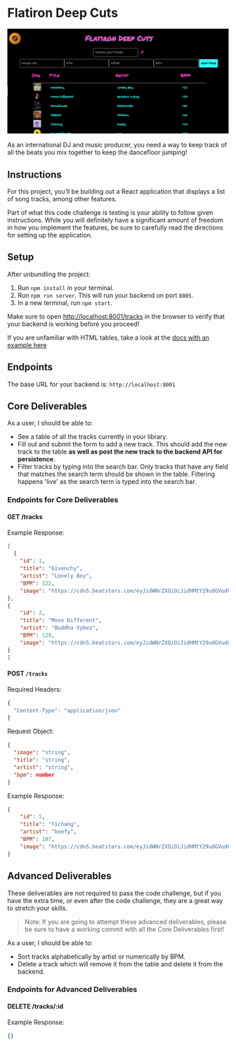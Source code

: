 # Flatiron Deep Cuts

![](./finished-project.png)

As an international DJ and music producer, you need a way to keep track of all the beats you mix together to keep the dancefloor jumping!

## Instructions

For this project, you’ll be building out a React application that displays a
list of song tracks, among other features.

Part of what this code challenge is testing is your ability to follow given
instructions. While you will definitely have a significant amount of freedom in
how you implement the features, be sure to carefully read the directions for
setting up the application.

## Setup

After unbundling the project:

1. Run `npm install` in your terminal.
2. Run `npm run server`. This will run your backend on port `8085`.
3. In a new terminal, run `npm start`.

Make sure to open
[http://localhost:8001/tracks](http://localhost:8001/tracks) in the
browser to verify that your backend is working before you proceed!

If you are unfamiliar with HTML tables, take a look at the
[docs with an example here](https://www.w3schools.com/html/html_tables.asp)

## Endpoints

The base URL for your backend is: `http://localhost:8001`

## Core Deliverables

As a user, I should be able to:

- See a table of all the tracks currently in your library.
- Fill out and submit the form to add a new track. This should add the new track to the table **as well as post the new track to the backend API for persistence**.
- Filter tracks by typing into the search bar. Only tracks that have any field that matches the search term should be shown in the table. Filtering happens 'live' as the search term is typed into the search bar.

### Endpoints for Core Deliverables

#### GET /tracks

Example Response:

```json
[
  {
    "id": 1,
    "title": "Givenchy",
    "artist": "Lonely Boy",
    "BPM": 122,
    "image": "https://cdn5.beatstars.com/eyJidWNrZXQiOiJidHMtY29udGVudCIsImtleSI6InVzZXJzL3Byb2QvMTUxMzAyMi9pbWFnZS9rODlZRzAxclh0VXkvY2djZmd4ZmcuanBnIiwiZWRpdHMiOnsicmVzaXplIjp7ImZpdCI6ImZpbGwiLCJ3aWR0aCI6MjQwLCJoZWlnaHQiOjI0MH19fQ==?t=1638295080242"
},
{
    "id": 2,
    "title": "Move Different",
    "artist": "Buddha Vybez",
    "BPM": 129,
    "image": "https://cdn5.beatstars.com/eyJidWNrZXQiOiJidHMtY29udGVudCIsImtleSI6InVzZXJzL3Byb2QvNDkxNTQ2L2ltYWdlL0NMeFd0R09QaEM0Ty9tb3ZlZGlmZmVyZW50LmpwZyIsImVkaXRzIjp7InJlc2l6ZSI6eyJmaXQiOiJmaWxsIiwid2lkdGgiOjI0MCwiaGVpZ2h0IjoyNDB9fX0=?t=1639408815480"
}
]
```

#### POST `/tracks`

Required Headers:

```js
{
  "Content-Type": "application/json"
}
```

Request Object:

```json
{
  "image": "string",
  "title": "string",
  "artist": "string",
  "bpm": number
}
```

Example Response:

```json
{
    "id": 5,
    "title": "Yichang",
    "artist": "beefy",
    "BPM": 107,
    "image": "https://cdn5.beatstars.com/eyJidWNrZXQiOiJidHMtY29udGVudCIsImtleSI6InVzZXJzL3Byb2QvODI0NDExL2ltYWdlL0EzRkRJQjlHQkJTRC8yMDIyMDEyOC5wbmciLCJlZGl0cyI6eyJyZXNpemUiOnsiZml0IjoiZmlsbCIsIndpZHRoIjoyNDAsImhlaWdodCI6MjQwfX19?t=1643380284285"
}
```

## Advanced Deliverables

These deliverables are not required to pass the code challenge, but if you have
the extra time, or even after the code challenge, they are a great way to
stretch your skills.

> Note: If you are going to attempt these advanced deliverables, please be sure
> to have a working commit with all the Core Deliverables first!

As a user, I should be able to:

- Sort tracks alphabetically by artist or numerically by BPM.
- Delete a track which will remove it from the table and delete it from the backend.

### Endpoints for Advanced Deliverables

#### DELETE /tracks/:id

Example Response:

```json
{}
```
